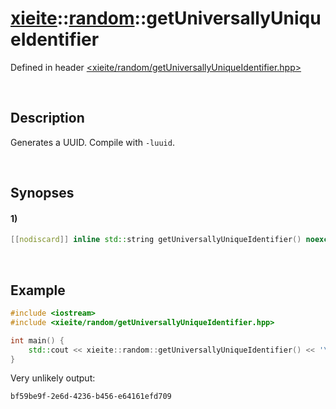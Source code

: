 # [xieite](../../xieite.md)\:\:[random](../../random.md)\:\:getUniversallyUniqueIdentifier
Defined in header [<xieite/random/getUniversallyUniqueIdentifier.hpp>](../../../include/xieite/random/getUniversallyUniqueIdentifier.hpp)

&nbsp;

## Description
Generates a UUID. Compile with `-luuid`.

&nbsp;

## Synopses
#### 1)
```cpp
[[nodiscard]] inline std::string getUniversallyUniqueIdentifier() noexcept;
```

&nbsp;

## Example
```cpp
#include <iostream>
#include <xieite/random/getUniversallyUniqueIdentifier.hpp>

int main() {
    std::cout << xieite::random::getUniversallyUniqueIdentifier() << '\n';
}
```
Very unlikely output:
```
bf59be9f-2e6d-4236-b456-e64161efd709
```
